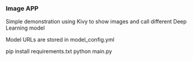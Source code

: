 ### Image APP ###

Simple demonstration using Kivy to show images and call different Deep Learning model

Model URLs are stored in model_config.yml

pip install requirements.txt
python main.py